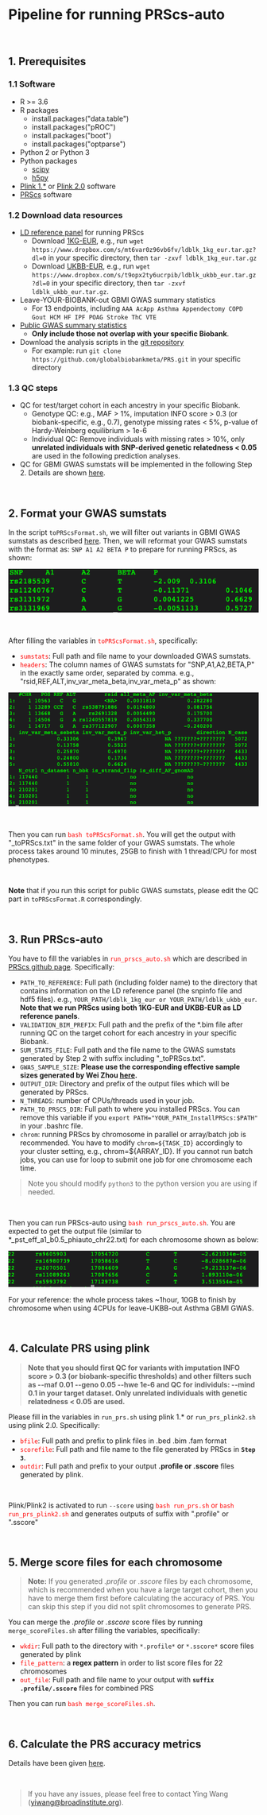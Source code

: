 # Pipeline for running PRScs-auto

<br>


## 1. Prerequisites

### 1.1 Software
- R >= 3.6
- R packages
  - install.packages("data.table")
  - install.packages("pROC")
  - install.packages("boot")
  - install.packages("optparse")
- Python 2 or Python 3 
- Python packages
  - [scipy](https://www.scipy.org/) 
  - [h5py](https://www.h5py.org/) 
- [Plink 1.*](https://www.cog-genomics.org/plink2) or [Plink 2.0](https://www.cog-genomics.org/plink/2.0/) software
- [PRScs](https://github.com/getian107/PRScs) software

### 1.2 Download data resources
- [LD reference panel](https://github.com/getian107/PRScs) for running PRScs
  - Download [1KG-EUR](https://www.dropbox.com/s/mt6var0z96vb6fv/ldblk_1kg_eur.tar.gz?dl=0), e.g., run `wget https://www.dropbox.com/s/mt6var0z96vb6fv/ldblk_1kg_eur.tar.gz?dl=0` in your specific directory, then `tar -zxvf ldblk_1kg_eur.tar.gz`
  - Download [UKBB-EUR](https://www.dropbox.com/s/t9opx2ty6ucrpib/ldblk_ukbb_eur.tar.gz?dl=0), e.g., run `wget https://www.dropbox.com/s/t9opx2ty6ucrpib/ldblk_ukbb_eur.tar.gz?dl=0` in your specific directory, then `tar -zxvf ldblk_ukbb_eur.tar.gz`.
- Leave-YOUR-BIOBANK-out GBMI GWAS summary statistics
  - For 13 endpoints, including `AAA AcApp Asthma Appendectomy COPD Gout HCM HF IPF POAG Stroke ThC VTE`
- [Public GWAS summary statistics](https://docs.google.com/document/d/1gniQxQQs90h1pIGiIcbI-KdMP0kQ0NlF/edit) 
  - **Only include those not overlap with your specific Biobank**. 
- Download the analysis scripts in the [git repository](https://github.com/globalbiobankmeta/PRS)
  - For example: run `git clone https://github.com/globalbiobankmeta/PRS.git` in your specific directory
  
### 1.3 QC steps
- QC for test/target cohort in each ancestry in your specific Biobank.
  - Genotype QC: e.g., MAF > 1%, imputation INFO score > 0.3 (or biobank-specific, e.g., 0.7), genotype missing rates < 5%, p-value of Hardy-Weinberg equilibrium > 1e-6
  - Individual QC: Remove individuals with missing rates > 10%, only **unrelated individuals with SNP-derived genetic relatedness < 0.05** are used in the following prediction analyses.
- QC for GBMI GWAS sumstats will be implemented in the following Step 2. Details are shown [here](https://docs.google.com/document/d/1CU8l6HavYPA8zHeqpbCco7eqMeDNFfoCDZb83QX-rkw/edit).

<br>

## 2. Format your GWAS sumstats

In the script `toPRScsFormat.sh`, we will filter out variants in GBMI GWAS sumstats as described [here](https://docs.google.com/document/d/1CU8l6HavYPA8zHeqpbCco7eqMeDNFfoCDZb83QX-rkw/edit). Then, we will reformat your GWAS sumstats with the format as: `SNP A1 A2 BETA P` to prepare for running PRScs, as shown:

![](tmp_img/tmp.png)


<br>


 After filling the variables in <span style="color:red"> `toPRScsFormat.sh`</span>, specifically:
 
 - <span style="color:red"> `sumstats`</span>: Full path and file name to your downloaded GWAS sumstats.
 - <span style="color:red"> `headers`</span>: The column names of GWAS sumstats for "SNP,A1,A2,BETA,P" in the exactly same order, separated by comma. e.g., "rsid,REF,ALT,inv_var_meta_beta,inv_var_meta_p" as shown:
 
![](tmp_img/tmp2.png)


<br>

Then you can run <span style="color:red"> `bash toPRScsFormat.sh`</span>. You will get the output with "_toPRScs.txt" in the same folder of your GWAS sumstats. The whole process takes around 10 minutes, 25GB to finish with 1 thread/CPU for most phenotypes.

<br>

**Note** that if you run this script for public GWAS sumstats, please edit the QC part in `toPRScsFormat.R` correspondingly.

<br>

## 3. Run PRScs-auto

You have to fill the variables in <span style="color:red"> `run_prscs_auto.sh`</span> which are described in [PRScs github page](https://github.com/getian107/PRScs). Specifically:

- `PATH_TO_REFERENCE`: Full path (including folder name) to the directory that contains information on the LD reference panel (the snpinfo file and hdf5 files). e.g., `YOUR_PATH/ldblk_1kg_eur or YOUR_PATH/ldblk_ukbb_eur`. **Note that we run PRScs using both 1KG-EUR and UKBB-EUR as LD reference panels**.
- `VALIDATION_BIM_PREFIX`: Full path and the prefix of the *.bim file after running QC on the target cohort for each ancestry in your specific Biobank.
- `SUM_STATS_FILE`: Full path and the file name to the GWAS sumstats generated by Step 2 with suffix including "_toPRScs.txt".
- `GWAS_SAMPLE_SIZE`: **Please use the corresponding effective sample sizes generated by Wei Zhou [here](https://drive.google.com/file/u/1/d/1PM7qedvb3cCuhn50LDa2hrbQs1TuC9wD/view?usp=sharing).**
- `OUTPUT_DIR`: Directory and prefix of the output files which will be generated by PRScs.
- `N_THREADS`: number of CPUs/threads used in your job.
- `PATH_TO_PRSCS_DIR`: Full path to where you installed PRScs. You can remove this variable if you `export PATH="YOUR_PATH_InstallPRScs:$PATH"` in your .bashrc file.
- `chrom`: running PRScs by chromosome in parallel or array/batch job is recommended. You have to modify `chrom=${TASK_ID}` accordingly to your cluster setting, e.g., chrom=${ARRAY_ID}. If you cannot run batch jobs, you can use for loop to submit one job for one chromosome each time. 

> Note you should modify `python3` to the python version you are using if needed.

<br>

Then you can run PRScs-auto using <span style="color:red"> `bash run_prscs_auto.sh`</span>. You are expected to get the output file (similar to *_pst_eff_a1_b0.5_phiauto_chr22.txt) for each chromosome shown as below:

![](tmp_img/tmp3.png)


For your reference: the whole process takes ~1hour, 10GB to finish by chromosome when using 4CPUs for leave-UKBB-out Asthma GBMI GWAS.

<br>


## 4. Calculate PRS using plink

> **Note that you should first QC for variants with imputation INFO score > 0.3 (or biobank-specific thresholds) and other filters such as \--maf 0.01 \--geno 0.05 \--hwe 1e-6 and QC for individuls: \--mind 0.1 in your target dataset. Only unrelated individuals with genetic relatedness < 0.05 are used.**


Please fill in the variables in `run_prs.sh` using plink 1.* or `run_prs_plink2.sh` using plink 2.0. Specifically:

 - <span style="color:red"> `bfile`</span>: Full path and prefix to plink files in .bed .bim .fam format
 - <span style="color:red"> `scorefile`</span>: Full path and file name to the file generated by PRScs in **`Step 3`**.
 - <span style="color:red"> `outdir`</span>: Full path and prefix to your output **.profile or .sscore** files generated by plink.
 
<br>

 
Plink/Plink2 is activated to run `--score` using <span style="color:red"> `bash run_prs.sh` or `bash run_prs_plink2.sh`</span> and generates outputs of suffix with ".profile" or ".sscore"

<br>

## 5. Merge score files for each chromosome

> **Note:** If you generated *.profile* or *.sscore* files by each chromosome, which is recommended when you have a large target cohort, then you have to merge them first before calculating the accuracy of PRS. You can skip this step if you did not split chromosomes to generate PRS.

You can merge the *.profile* or *.sscore* score files by running `merge_scoreFiles.sh` after filling the variables, specifically:

 - <span style="color:red"> `wkdir`</span>: Full path to the directory with `*.profile*` or `*.sscore*` score files generated by plink
 - <span style="color:red"> `file_pattern`</span>: a **regex pattern** in order to list score files for 22 chromosomes
 - <span style="color:red"> `out_file`</span>: Full path and file name to your output with **`suffix .profile/.sscore`** files for combined PRS

Then you can run <span style="color:red"> `bash merge_scoreFiles.sh`</span>.

<br>

## 6. Calculate the PRS accuracy metrics

Details have been given [here](https://github.com/globalbiobankmeta/PRS/blob/main/run_create_prs_metrics.md).

<br>


>If you have any issues, please feel free to contact Ying Wang (yiwang@broadinstitute.org).

<br>


<br>


